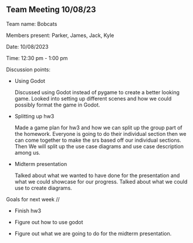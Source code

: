 ## Team Meeting 10/08/23

Team name: Bobcats

Members present: Parker, James, Jack, Kyle

Date: 10/08/2023

Time: 12:30 pm - 1:00 pm

Discussion points: 

* Using Godot

    Discussed using Godot instead of pygame to create a better looking game. Looked into setting up different scenes and how we 
    could possibly format the game in Godot.

* Splitting up hw3

    Made a game plan for hw3 and how we can split up the group part of the homework. Everyone is going to do their individual section
    then we can come together to make the srs based off our individual sections. Then We will split up the use case diagrams and use case description among us. 

* Midterm presentation

    Talked about what we wanted to have done for the presentation and what we could showcase for our progress. Talked about what we could use
    to create diagrams. 

Goals for next week //

* Finish hw3 

* Figure out how to use godot

* Figure out what we are going to do for the midterm presentation. 
